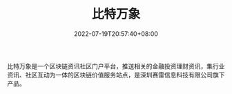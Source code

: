 ﻿---
weight: 
title: "比特万象"
description: "比特万象是一个区块链资讯社区门户平台，推送相关的金融投资理财资讯，集行业资讯、社区互动为一体的区块链价值服务站点，是深圳赛雷信息科技有限公司旗下产品。"
date: 2022-07-19T20:57:40+08:00
lastmod: 2022-07-19T11:12:40+08:00
draft: false
authors: ["Cindy"]
featuredImage: "bitewanxiang.png"
link: "http://www.sltopnews.com/"
tags: ["元宇宙资讯","比特万象"]
categories: ["navigation"]
navigation: ["元宇宙资讯"]
lightgallery: true
toc: true
pinned: false
recommend: false
recommend1: false
---
比特万象是一个区块链资讯社区门户平台，推送相关的金融投资理财资讯，集行业资讯、社区互动为一体的区块链价值服务站点，是深圳赛雷信息科技有限公司旗下产品。
